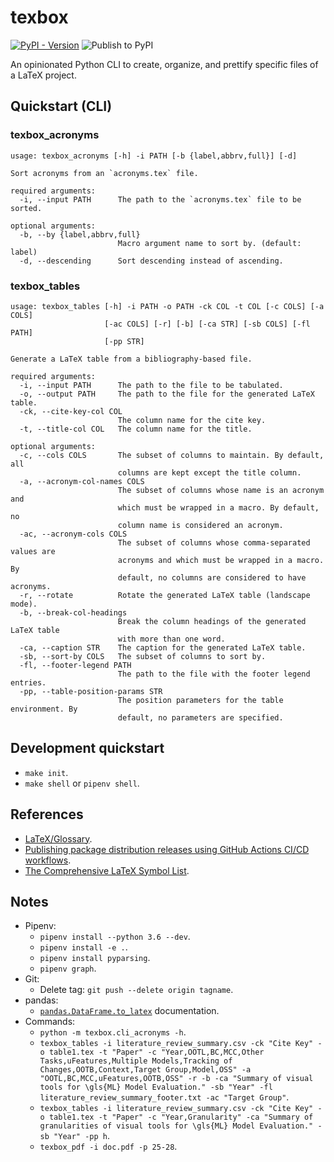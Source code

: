 # texbox

[![PyPI - Version](https://img.shields.io/pypi/v/texbox)](https://pypi.org/project/texbox/)
![Publish to PyPI](https://github.com/joaopalmeiro/texbox/workflows/Publish%20to%20PyPI/badge.svg)

An opinionated Python CLI to create, organize, and prettify specific files of a LaTeX project.

## Quickstart (CLI)

### texbox_acronyms

```text
usage: texbox_acronyms [-h] -i PATH [-b {label,abbrv,full}] [-d]

Sort acronyms from an `acronyms.tex` file.

required arguments:
  -i, --input PATH      The path to the `acronyms.tex` file to be sorted.

optional arguments:
  -b, --by {label,abbrv,full}
                        Macro argument name to sort by. (default: label)
  -d, --descending      Sort descending instead of ascending.
```

### texbox_tables

```text
usage: texbox_tables [-h] -i PATH -o PATH -ck COL -t COL [-c COLS] [-a COLS]
                     [-ac COLS] [-r] [-b] [-ca STR] [-sb COLS] [-fl PATH]
                     [-pp STR]

Generate a LaTeX table from a bibliography-based file.

required arguments:
  -i, --input PATH      The path to the file to be tabulated.
  -o, --output PATH     The path to the file for the generated LaTeX table.
  -ck, --cite-key-col COL
                        The column name for the cite key.
  -t, --title-col COL   The column name for the title.

optional arguments:
  -c, --cols COLS       The subset of columns to maintain. By default, all
                        columns are kept except the title column.
  -a, --acronym-col-names COLS
                        The subset of columns whose name is an acronym and
                        which must be wrapped in a macro. By default, no
                        column name is considered an acronym.
  -ac, --acronym-cols COLS
                        The subset of columns whose comma-separated values are
                        acronyms and which must be wrapped in a macro. By
                        default, no columns are considered to have acronyms.
  -r, --rotate          Rotate the generated LaTeX table (landscape mode).
  -b, --break-col-headings
                        Break the column headings of the generated LaTeX table
                        with more than one word.
  -ca, --caption STR    The caption for the generated LaTeX table.
  -sb, --sort-by COLS   The subset of columns to sort by.
  -fl, --footer-legend PATH
                        The path to the file with the footer legend entries.
  -pp, --table-position-params STR
                        The position parameters for the table environment. By
                        default, no parameters are specified.
```

## Development quickstart

- `make init`.
- `make shell` or `pipenv shell`.

## References

- [LaTeX/Glossary](https://en.wikibooks.org/wiki/LaTeX/Glossary).
- [Publishing package distribution releases using GitHub Actions CI/CD workflows](https://packaging.python.org/guides/publishing-package-distribution-releases-using-github-actions-ci-cd-workflows/).
- [The Comprehensive LaTeX Symbol List](https://math.uoregon.edu/wp-content/uploads/2014/12/compsymb-1qyb3zd.pdf).

## Notes

- Pipenv:
  - `pipenv install --python 3.6 --dev`.
  - `pipenv install -e .`.
  - `pipenv install pyparsing`.
  - `pipenv graph`.
- Git:
  - Delete tag: `git push --delete origin tagname`.
- pandas:
  - [`pandas.DataFrame.to_latex`](https://pandas.pydata.org/pandas-docs/stable/reference/api/pandas.DataFrame.to_latex.html) documentation.
- Commands:
  - `python -m texbox.cli_acronyms -h`.
  - `texbox_tables -i literature_review_summary.csv -ck "Cite Key" -o table1.tex -t "Paper" -c "Year,OOTL,BC,MCC,Other Tasks,uFeatures,Multiple Models,Tracking of Changes,OOTB,Context,Target Group,Model,OSS" -a "OOTL,BC,MCC,uFeatures,OOTB,OSS" -r -b -ca "Summary of visual tools for \gls{ML} Model Evaluation." -sb "Year" -fl literature_review_summary_footer.txt -ac "Target Group"`.
  - `texbox_tables -i literature_review_summary.csv -ck "Cite Key" -o table1.tex -t "Paper" -c "Year,Granularity" -ca "Summary of granularities of visual tools for \gls{ML} Model Evaluation." -sb "Year" -pp h`.
  - `texbox_pdf -i doc.pdf -p 25-28`.
